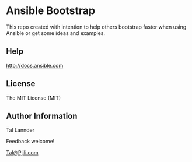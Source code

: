 Ansible Bootstrap
=================
This repo created with intention to help others bootstrap faster when using Ansible or get some ideas and examples.


Help
----
http://docs.ansible.com


License
-------
The MIT License (MIT)


Author Information
------------------
Tal Lannder

Feedback welcome!

Tal@Pjili.com
